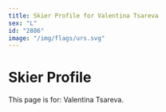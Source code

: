 ```yaml
---
title: Skier Profile for Valentina Tsareva
sex: "L"
id: "2886"
image: "/img/flags/urs.svg" 
---
```


# Skier Profile

This page is for: Valentina Tsareva.
    